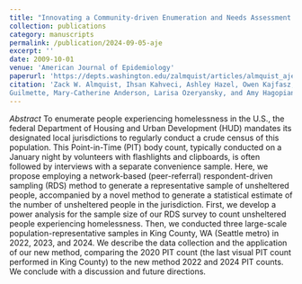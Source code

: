 ```yaml
---
title: "Innovating a Community-driven Enumeration and Needs Assessment of People Experiencing Homelessness: A Network Sampling Approach for the HUD-Mandated Point-in-Time Count"
collection: publications
category: manuscripts
permalink: /publication/2024-09-05-aje
excerpt: ''
date: 2009-10-01
venue: 'American Journal of Epidemiology'
paperurl: 'https://depts.washington.edu/zalmquist/articles/almquist_aje.pdf'
citation: 'Zack W. Almquist, Ihsan Kahveci, Ashley Hazel, Owen Kajfasz, Janelle Rothfolk, Claire
Guilmette, Mary-Catherine Anderson, Larisa Ozeryansky, and Amy Hagopian (in press). <a href="https://doi.org/10.1093/aje/kwae342">Innovating a Community-driven Enumeration and Needs Assessment of People Experiencing Homelessness: A Network Sampling Approach for the HUD-Mandated Point-in-Time Count</a>. <i>American Journal of Epidemiology</i>.'
---
```


*Abstract* To enumerate people experiencing homelessness in the U.S., the federal Department of Housing and Urban Development (HUD) mandates its designated local jurisdictions to regularly conduct a crude census of this population. This Point-in-Time (PIT) body count, typically conducted on a January night by volunteers with flashlights and clipboards, is often followed by interviews with a separate convenience sample. Here, we propose employing a network-based (peer-referral) respondent-driven sampling (RDS) method to generate a representative sample of unsheltered people, accompanied by a novel method to generate a statistical estimate of the number of unsheltered people in the jurisdiction. First, we develop a power analysis for the sample size of our RDS survey to count unsheltered people experiencing homelessness. Then, we conducted three large-scale population-representative samples in King County, WA (Seattle metro) in 2022, 2023, and 2024. We describe the data collection and the application of our new method, comparing the 2020 PIT count (the last visual PIT count performed in King County) to the new method 2022 and 2024 PIT counts. We conclude with a discussion and future directions.
